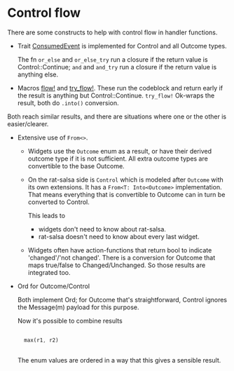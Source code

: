 
# Control flow

There are some constructs to help with control flow in
handler functions.

- Trait [ConsumedEvent][refConsumedEvent] is implemented for
  Control and all Outcome types.
  
  The fn `or_else` and `or_else_try` run a closure if the return
  value is Control::Continue; `and` and `and_try` run a closure
  if the return value is anything else.
  
- Macros [flow!][refFlow] and [try_flow!][refTryFlow]. These run
  the codeblock and return early if the result is anything but
  Control::Continue. `try_flow!` Ok-wraps the result, both do
  `.into()` conversion.
  
Both reach similar results, and there are situations where one
or the other is easier/clearer. 
  
- Extensive use of `From<>`.
  
  - Widgets use the `Outcome` enum as a result, or have their
    derived outcome type if it is not sufficient. All extra
    outcome types are convertible to the base Outcome.
    
  - On the rat-salsa side is `Control` which is modeled
    after `Outcome` with its own extensions. It has a
    `From<T: Into<Outcome>` implementation. That means everything
    that is convertible to Outcome can in turn be converted to
    Control.
    
    This leads to
    
    - widgets don't need to know about rat-salsa.
    - rat-salsa doesn't need to know about every last widget.
    
  - Widgets often have action-functions that return bool to
    indicate 'changed'/'not changed'. There is a conversion for
    Outcome that maps true/false to Changed/Unchanged. So those
    results are integrated too.
    
- Ord for Outcome/Control
  
  Both implement Ord; for Outcome that's straightforward, Control
  ignores the Message(m) payload for this purpose.
  
  Now it's possible to combine results
  
  ```rust
    
    max(r1, r2)
    
  ```  
  The enum values are ordered in a way that this gives a sensible
  result.
  
[refConsumedEvent]: https://docs.rs/rat-event/latest/rat_event/trait.ConsumedEvent.html

[refFlow]: https://docs.rs/rat-event/latest/rat_event/macro.flow.html

[refTryFlow]: https://docs.rs/rat-event/latest/rat_event/macro.try_flow.html

